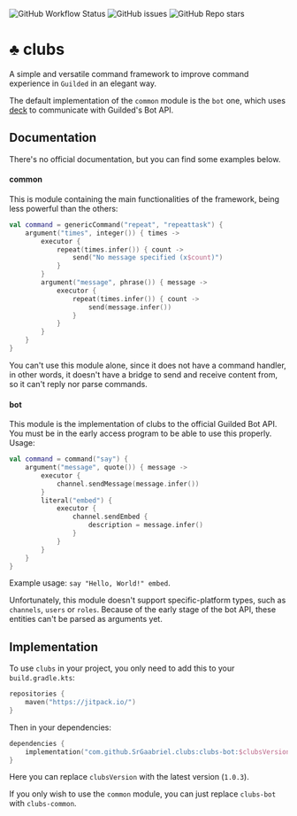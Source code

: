 ![GitHub Workflow Status](https://img.shields.io/github/workflow/status/SrGaabriel/clubs/Build)
![GitHub issues](https://img.shields.io/github/issues/SrGaabriel/clubs)
![GitHub Repo stars](https://img.shields.io/github/stars/SrGaabriel/clubs)

# ♣️ clubs

A simple and versatile command framework to improve command experience in `Guilded` in an elegant way.

The default implementation of the `common` module is the `bot` one, which uses [deck](https://github.com/SrGaabriel/deck/) to communicate with Guilded's Bot API.

## Documentation

There's no official documentation, but you can find some examples below.

#### common

This is module containing the main functionalities of the framework, being less powerful than the others:

```kotlin
val command = genericCommand("repeat", "repeattask") {
    argument("times", integer()) { times ->
        executor {
            repeat(times.infer()) { count ->
                send("No message specified (x$count)")
            }
        }
        argument("message", phrase()) { message ->
            executor {
                repeat(times.infer()) { count ->
                    send(message.infer())
                }
            }
        }
    }
}
```

You can't use this module alone, since it does not have a command handler, in other words, it doesn't have a bridge to send and receive content from, so it can't reply nor parse commands.

#### bot

This module is the implementation of clubs to the official Guilded Bot API. You must be in the early access program to be able to use this properly. Usage:

```kotlin
val command = command("say") {
    argument("message", quote()) { message ->
        executor {
            channel.sendMessage(message.infer())
        }
        literal("embed") {
            executor {
                channel.sendEmbed {
                    description = message.infer()
                }
            }
        }
    }
}
```

Example usage: `say "Hello, World!" embed`.

Unfortunately, this module doesn't support specific-platform types, such as `channels`, `users` or `roles`. Because of the early stage of the bot API, these entities can't be parsed as arguments yet.

## Implementation

To use `clubs` in your project, you only need to add this to your `build.gradle.kts`:

```kotlin
repositories {
    maven("https://jitpack.io/")
}
```

Then in your dependencies:

```kotlin
dependencies {
    implementation("com.github.SrGaabriel.clubs:clubs-bot:$clubsVersion")
}
```

Here you can replace `clubsVersion` with the latest version (`1.0.3`).

If you only wish to use the `common` module, you can just replace `clubs-bot` with `clubs-common`.